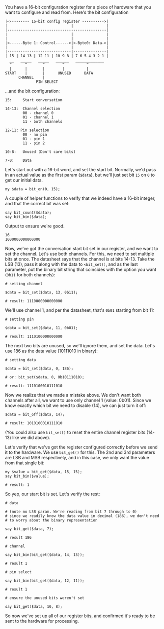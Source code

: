 You have a 16-bit configuration register for a piece of hardware that you want
to configure and read from. Here's the bit configuration

    |<--------- 16-bit config register ---------->|
    |                             |               |
    |---------------------------------------------|
    |                             |               |
    |                             |               |
    |<------Byte 1: Control------>|<-Byte0: Data->|
    |                             |               |
    |-----------------------------|---------------|
    | 15 | 14 13 | 12 11 | 10 9 8 | 7 6 5 4 3 2 1 |
      __   _____   _____   ______   _____________
      ^      ^       ^        ^          ^
      |      |       |        |          |
    START    |       |      UNUSED      DATA
          CHANNEL    |
                  PIN SELECT

...and the bit configuration:

    15:     Start conversation

    14-13:  Channel selection
            00 - channel 0
            01 - channel 1
            11 - both channels

    12-11: Pin selection
            00 - no pin
            01 - pin 1
            11 - pin 2

    10-8:   Unused (Don't care bits)

    7-0:    Data

Let's start out with a 16-bit word, and set the start bit. Normally, we'd pass
in an actual value as the first param (`$data`), but we'll just set bit `15`
on `0` to get our initial data.

    my $data = bit_on(0, 15);

A couple of helper functions to verify that we indeed have a 16-bit integer, and
that the correct bit was set:

    say bit_count($data);
    say bit_bin($data);

Output to ensure we're good.

    16
    1000000000000000

Now, we've got the conversation start bit set in our register, and we want to
set the channel. Let's use both channels. For this, we need to set multiple bits
at once. The datasheet says that the channel is at bits 14-13. Take the LSB
(13), pass it along with the data to `<bit_set()`, and as the last parameter,
put the binary bit string that coincides with the option you want (`0b11` for
both channels):

    # setting channel

    $data = bit_set($data, 13, 0b11);

    # result: 1110000000000000

We'll use channel 1, and per the datasheet, that's `0b01` starting from bit 11:

    # setting pin

    $data = bit_set($data, 11, 0b01);

    # result: 1110100000000000

The next two bits are unused, so we'll ignore them, and set the data. Let's use
186 as the data value (10111010 in binary):

    # setting data

    $data = bit_set($data, 0, 186);

    # or: bit_set($data, 0, 0b10111010);

    # result: 1110100010111010

Now we realize that we made a mistake above. We don't want both channels after
all, we want to use only channel 1 (value: 0b01). Since we know exactly which
bit we need to disable (14), we can just turn it off:

    $data = bit_off($data, 14);

    # result: 1010100010111010

(You could also use `bit_set()` to reset the entire channel register bits
(14-13) like we did above).

Let's verify that we've got the register configured correctly before we send it
to the hardware. We use `bit_get()` for this. The 2nd and 3rd parameters are
LSB and MSB respectively, and in this case, we only want the value from that
single bit:

    my $value = bit_get($data, 15, 15);
    say bit_bin($value);

    # result: 1

So yep, our start bit is set. Let's verify the rest:

    # data

    # (note no LSB param. We're reading from bit 7 through to 0)
    # since we readily know the data value in decimal (186), we don't need
    # to worry about the binary representation

    say bit_get($data, 7);

    # result 186

    # channel

    say bit_bin(bit_get($data, 14, 13));

    # result 1

    # pin select

    say bit_bin(bit_get($data, 12, 11));

    # result 1

    # ensure the unused bits weren't set

    say bit_get($data, 10, 8);

So now we've set up all of our register bits, and confirmed it's ready to be
sent to the hardware for processing.
